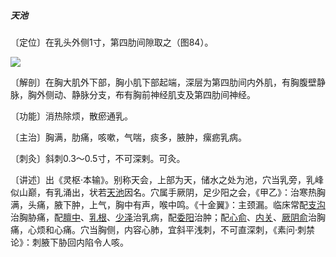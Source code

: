 ##### 天池

〔定位〕在乳头外侧1寸，第四肋间隙取之（图84）。

![](\img\图84.jpg)

〔解剖〕在胸大肌外下部，胸小肌下部起端，深层为第四肋间内外肌，有胸腹壁静脉，胸外侧动、静脉分支，布有胸前神经肌支及第四肋间神经。

〔功能〕消热除烦，散瘀通乳。

〔主治〕胸满，肋痛，咳嗽，气喘，痰多，腋肿，瘰疬乳病。

〔刺灸〕斜刺0.3～0.5寸，不可深剌。可灸。

〔讲述〕出《灵枢·本输》。别称天会，上部为天，储水之处为池，穴当乳旁，乳峰似山巅，有乳涌出，状若[天池](https://www.gmzyjc.com/read/zjs/zjs3.1.9-12-0.0.1.3.1.md)因名。穴属手厥阴，足少阳之会，《甲乙》：治寒热胸满，头痛，腋下肿，上气，胸中有声，喉中鸣。《十金翼》：主颈漏。临床常配[支沟](https://www.gmzyjc.com/read/zjs/zjs3.1.9-12-0.0.2.3.6.md)治胸胁痛，配[膻中](https://www.gmzyjc.com/read/zjs/zjs3.2.1-0.1.1.3.16.md)、[乳根](https://www.gmzyjc.com/read/zjs/zjs3.1.1-3-0.1.3.3.18.md)、[少泽](https://www.gmzyjc.com/read/zjs/zjs3.1.4-6-0.0.3.3.1.md)治乳病，配[委阳](https://www.gmzyjc.com/read/zjs/zjs3.1.7-8-0.0.1.3.39.md)治肿；配[心俞](https://www.gmzyjc.com/read/zjs/zjs3.1.7-8-0.0.1.3.15.md)、[内关](https://www.gmzyjc.com/read/zjs/zjs3.1.9-12-0.0.1.3.6.md)、[厥阴俞](https://www.gmzyjc.com/read/zjs/zjs3.1.7-8-0.0.1.3.14.md)治胸痛，心烦和心痛。穴当胸侧，内容心肺，宜斜平浅刺，不可直深刺，《素问·刺禁论》：刺腋下胁回内陷令人咳。

